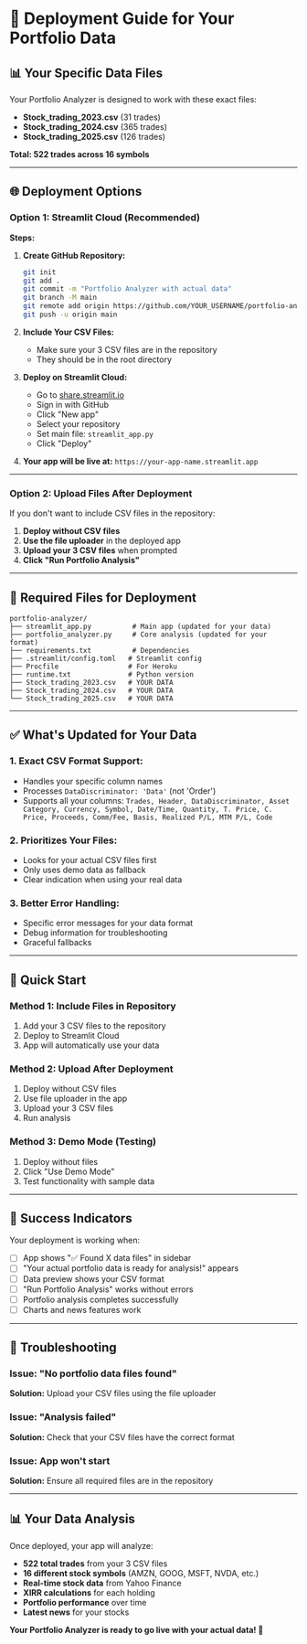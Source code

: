 # 🚀 Deployment Guide for Your Portfolio Data

## 📊 **Your Specific Data Files**

Your Portfolio Analyzer is designed to work with these exact files:
- **Stock_trading_2023.csv** (31 trades)
- **Stock_trading_2024.csv** (365 trades) 
- **Stock_trading_2025.csv** (126 trades)

**Total: 522 trades across 16 symbols**

---

## 🌐 **Deployment Options**

### **Option 1: Streamlit Cloud (Recommended)**

**Steps:**
1. **Create GitHub Repository:**
   ```bash
   git init
   git add .
   git commit -m "Portfolio Analyzer with actual data"
   git branch -M main
   git remote add origin https://github.com/YOUR_USERNAME/portfolio-analyzer.git
   git push -u origin main
   ```

2. **Include Your CSV Files:**
   - Make sure your 3 CSV files are in the repository
   - They should be in the root directory

3. **Deploy on Streamlit Cloud:**
   - Go to [share.streamlit.io](https://share.streamlit.io)
   - Sign in with GitHub
   - Click "New app"
   - Select your repository
   - Set main file: `streamlit_app.py`
   - Click "Deploy"

4. **Your app will be live at:** `https://your-app-name.streamlit.app`

---

### **Option 2: Upload Files After Deployment**

If you don't want to include CSV files in the repository:

1. **Deploy without CSV files**
2. **Use the file uploader** in the deployed app
3. **Upload your 3 CSV files** when prompted
4. **Click "Run Portfolio Analysis"**

---

## 📁 **Required Files for Deployment**

```
portfolio-analyzer/
├── streamlit_app.py          # Main app (updated for your data)
├── portfolio_analyzer.py     # Core analysis (updated for your format)
├── requirements.txt          # Dependencies
├── .streamlit/config.toml   # Streamlit config
├── Procfile                 # For Heroku
├── runtime.txt              # Python version
├── Stock_trading_2023.csv   # YOUR DATA
├── Stock_trading_2024.csv   # YOUR DATA
└── Stock_trading_2025.csv   # YOUR DATA
```

---

## ✅ **What's Updated for Your Data**

### **1. Exact CSV Format Support:**
- Handles your specific column names
- Processes `DataDiscriminator: 'Data'` (not 'Order')
- Supports all your columns: `Trades, Header, DataDiscriminator, Asset Category, Currency, Symbol, Date/Time, Quantity, T. Price, C. Price, Proceeds, Comm/Fee, Basis, Realized P/L, MTM P/L, Code`

### **2. Prioritizes Your Files:**
- Looks for your actual CSV files first
- Only uses demo data as fallback
- Clear indication when using your real data

### **3. Better Error Handling:**
- Specific error messages for your data format
- Debug information for troubleshooting
- Graceful fallbacks

---

## 🚀 **Quick Start**

### **Method 1: Include Files in Repository**
1. Add your 3 CSV files to the repository
2. Deploy to Streamlit Cloud
3. App will automatically use your data

### **Method 2: Upload After Deployment**
1. Deploy without CSV files
2. Use file uploader in the app
3. Upload your 3 CSV files
4. Run analysis

### **Method 3: Demo Mode (Testing)**
1. Deploy without files
2. Click "Use Demo Mode"
3. Test functionality with sample data

---

## 🎯 **Success Indicators**

Your deployment is working when:
- [ ] App shows "✅ Found X data files" in sidebar
- [ ] "Your actual portfolio data is ready for analysis!" appears
- [ ] Data preview shows your CSV format
- [ ] "Run Portfolio Analysis" works without errors
- [ ] Portfolio analysis completes successfully
- [ ] Charts and news features work

---

## 🔧 **Troubleshooting**

### **Issue: "No portfolio data files found"**
**Solution:** Upload your CSV files using the file uploader

### **Issue: "Analysis failed"**
**Solution:** Check that your CSV files have the correct format

### **Issue: App won't start**
**Solution:** Ensure all required files are in the repository

---

## 📊 **Your Data Analysis**

Once deployed, your app will analyze:
- **522 total trades** from your 3 CSV files
- **16 different stock symbols** (AMZN, GOOG, MSFT, NVDA, etc.)
- **Real-time stock data** from Yahoo Finance
- **XIRR calculations** for each holding
- **Portfolio performance** over time
- **Latest news** for your stocks

**Your Portfolio Analyzer is ready to go live with your actual data! 🚀** 